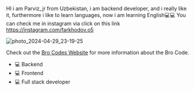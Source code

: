 HI i am Parviz_jr from Uzbekistan, i am backend developer, and i really like it, furthermore i like to learn languages, now i am learning English💻💻
You can check me in instagram via click on this link  https://instagram.com/farkhodov.o5


![photo_2024-04-29_23-19-25](https://github.com/parvizjr3/parvizjr3/assets/168835432/fe8c712d-ed8f-47fd-bac9-d3300c79d75b)

Check out the [Bro Codes Website](https://brocode.org/the-code/) for more information about the Bro Code.



* 💻 Backend 
* 💻 Frontend
* 💻 Full stack developer

  

